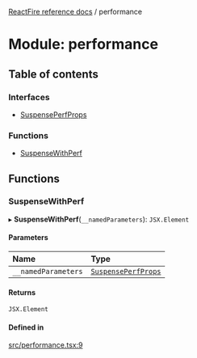 [ReactFire reference docs](../README.md) / performance

# Module: performance

## Table of contents

### Interfaces

- [SuspensePerfProps](../interfaces/performance.SuspensePerfProps.md)

### Functions

- [SuspenseWithPerf](performance.md#suspensewithperf)

## Functions

### SuspenseWithPerf

▸ **SuspenseWithPerf**(`__namedParameters`): `JSX.Element`

#### Parameters

| Name | Type |
| :------ | :------ |
| `__namedParameters` | [`SuspensePerfProps`](../interfaces/performance.SuspensePerfProps.md) |

#### Returns

`JSX.Element`

#### Defined in

[src/performance.tsx:9](https://github.com/FirebaseExtended/reactfire/blob/main/src/performance.tsx#L9)
